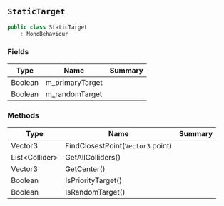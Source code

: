 ## `StaticTarget`

```csharp
public class StaticTarget
    : MonoBehaviour

```

### Fields

| Type | Name | Summary | 
| --- | --- | --- | 
| Boolean | m_primaryTarget |  | 
| Boolean | m_randomTarget |  | 


### Methods

| Type | Name | Summary | 
| --- | --- | --- | 
| Vector3 | FindClosestPoint(`Vector3` point) |  | 
| List&lt;Collider&gt; | GetAllColliders() |  | 
| Vector3 | GetCenter() |  | 
| Boolean | IsPriorityTarget() |  | 
| Boolean | IsRandomTarget() |  | 


